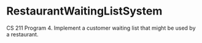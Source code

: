 # RestaurantWaitingListSystem
CS 211 Program 4. Implement a customer waiting list that might be used by a restaurant.
